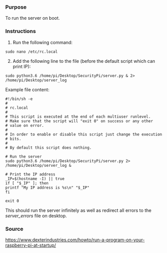 ### Purpose

To run the server on boot.

### Instructions

1. Run the following command:

```
sudo nano /etc/rc.local
```

2. Add the following line to the file (before the default script which can print IP):

```
sudo python3.6 /home/pi/Desktop/SecurityPi/server.py & 2> /home/pi/Desktop/server_log
```

Example file content:

```
#!/bin/sh -e
#
# rc.local
#
# This script is executed at the end of each multiuser runlevel.
# Make sure that the script will "exit 0" on success or any other
# value on error.
#
# In order to enable or disable this script just change the execution
# bits.
#
# By default this script does nothing.

# Run the server
sudo python3.6 /home/pi/Desktop/SecurityPi/server.py 2> /home/pi/Desktop/server_log &

# Print the IP address
_IP=$(hostname -I) || true
if [ "$_IP" ]; then
printf "My IP address is %s\n" "$_IP"
fi

exit 0
```

This should run the server infinitely as well as redirect all errors to the *server_errors* file on desktop.

### Source

https://www.dexterindustries.com/howto/run-a-program-on-your-raspberry-pi-at-startup/
